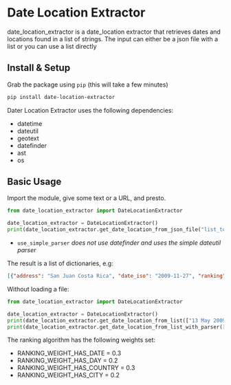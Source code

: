 # Date Location Extractor

date_location_extractor is a date_location extractor that retrieves dates and locations found in a list of strings. The input can either be a json file with a list or you can use a list directly

## Install & Setup

Grab the package using `pip` (this will take a few minutes)
```bash
pip install date-location-extractor
```

Dater Location Extractor uses the following dependencies:
- datetime
- dateutil
- geotext
- datefinder
- ast
- os

## Basic Usage

Import the module, give some text or a URL, and presto.
```python
from date_location_extractor import DateLocationExtractor

date_location_extractor = DateLocationExtractor()
print(date_location_extractor.get_date_location_from_json_file("list_to_parse.json", use_simple_parser=True))
```

* `use_simple_parser` _does not use datefinder and uses the simple dateutil parser_

The result is a list of dictionaries, e.g:
```json
[{"address": "San Juan Costa Rica", "date_iso": "2009-11-27", "ranking": 1.0, "normalized_address": {"City": "San Juan", "Country": "CR"}}]
````
Without loading a file:
```python
from date_location_extractor import DateLocationExtractor

date_location_extractor = DateLocationExtractor()
print(date_location_extractor.get_date_location_from_list(["13 May 2009", "12/15/2010"]))
print(date_location_extractor.get_date_location_from_list_with_parser(["13 May 2009", "12/15/2010"]))
```

The ranking algorithm has the following weights set:

- RANKING_WEIGHT_HAS_DATE = 0.3
- RANKING_WEIGHT_HAS_DAY = 0.2
- RANKING_WEIGHT_HAS_COUNTRY = 0.3
- RANKING_WEIGHT_HAS_CITY = 0.2
